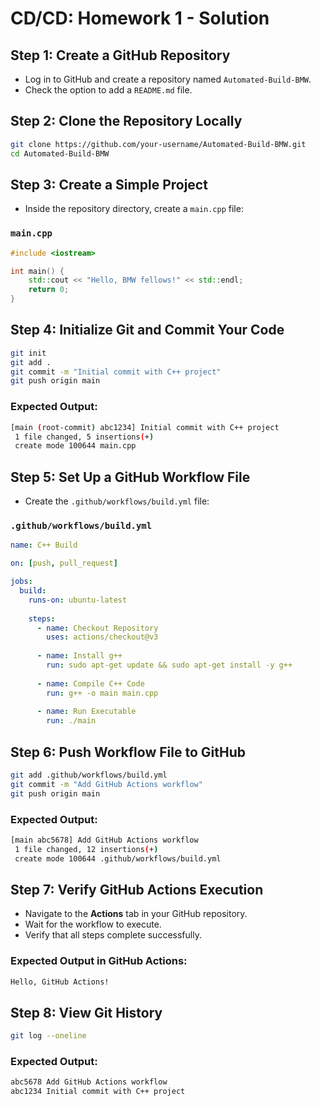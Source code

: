 # CD/CD: Homework 1 - Solution

## Step 1: Create a GitHub Repository

- Log in to GitHub and create a repository named `Automated-Build-BMW`.
- Check the option to add a `README.md` file.

## Step 2: Clone the Repository Locally

```bash
git clone https://github.com/your-username/Automated-Build-BMW.git
cd Automated-Build-BMW
```

## Step 3: Create a Simple Project

- Inside the repository directory, create a `main.cpp` file:

### `main.cpp`
```cpp
#include <iostream>

int main() {
    std::cout << "Hello, BMW fellows!" << std::endl;
    return 0;
}
```

## Step 4: Initialize Git and Commit Your Code

```bash
git init
git add .
git commit -m "Initial commit with C++ project"
git push origin main
```

### Expected Output:
```bash
[main (root-commit) abc1234] Initial commit with C++ project
 1 file changed, 5 insertions(+)
 create mode 100644 main.cpp
```

## Step 5: Set Up a GitHub Workflow File

- Create the `.github/workflows/build.yml` file:

### `.github/workflows/build.yml`
```yaml
name: C++ Build

on: [push, pull_request]

jobs:
  build:
    runs-on: ubuntu-latest
    
    steps:
      - name: Checkout Repository
        uses: actions/checkout@v3
        
      - name: Install g++
        run: sudo apt-get update && sudo apt-get install -y g++
        
      - name: Compile C++ Code
        run: g++ -o main main.cpp
        
      - name: Run Executable
        run: ./main
```

## Step 6: Push Workflow File to GitHub

```bash
git add .github/workflows/build.yml
git commit -m "Add GitHub Actions workflow"
git push origin main
```

### Expected Output:
```bash
[main abc5678] Add GitHub Actions workflow
 1 file changed, 12 insertions(+)
 create mode 100644 .github/workflows/build.yml
```

## Step 7: Verify GitHub Actions Execution

- Navigate to the **Actions** tab in your GitHub repository.
- Wait for the workflow to execute.
- Verify that all steps complete successfully.

### Expected Output in GitHub Actions:
```bash
Hello, GitHub Actions!
```

## Step 8: View Git History

```bash
git log --oneline
```

### Expected Output:
```bash
abc5678 Add GitHub Actions workflow
abc1234 Initial commit with C++ project
```

